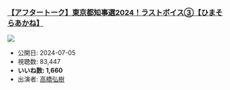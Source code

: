 ### [【アフタートーク】東京都知事選2024！ラストボイス③【ひまそらあかね】](https://www.youtube.com/watch?v=3YEh6SwbEYE)
[![](https://img.youtube.com/vi/3YEh6SwbEYE/sddefault.jpg)](https://www.youtube.com/watch?v=3YEh6SwbEYE)
-   公開日: 2024-07-05
-   視聴数: 83,447
-   **いいね数: 1,660**
-   出演者: [高橋弘樹](/rehacq_fan/people/高橋弘樹 "wikilink")
